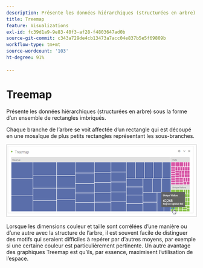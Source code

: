 ```yaml
---
description: Présente les données hiérarchiques (structurées en arbre) sous la forme d’un ensemble de rectangles imbriqués.
title: Treemap
feature: Visualizations
exl-id: fc39d1a9-9e83-40f3-af28-f4803647ad0b
source-git-commit: c343a729de4cb13473a7acc04e837b5e5f69809b
workflow-type: tm+mt
source-wordcount: '103'
ht-degree: 91%

---
```


# Treemap

Présente les données hiérarchiques (structurées en arbre) sous la forme d’un ensemble de rectangles imbriqués.

Chaque branche de l’arbre se voit affectée d’un rectangle qui est découpé en une mosaïque de plus petits rectangles représentant les sous-branches.

![Exemple de graphique Treemap montrant des mosaïques de petits rectangle représentant des sous-branches.](assets/treemap.png)

Lorsque les dimensions couleur et taille sont corrélées d’une manière ou d’une autre avec la structure de l’arbre, il est souvent facile de distinguer des motifs qui seraient difficiles à repérer par d’autres moyens, par exemple si une certaine couleur est particulièrement pertinente. Un autre avantage des graphiques Treemap est qu’ils, par essence, maximisent l’utilisation de l’espace.
